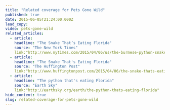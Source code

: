 ```yaml
---
title: "Related coverage for Pets Gone Wild"
published: true
date: 2015-06-05T21:24:00.000Z
lead_copy:
video: pets-gone-wild
related_articles:
  - article:
    headline: "The Snake That’s Eating Florida"
    source: "The New York Times"
    link:"http://www.nytimes.com/2015/04/06/us/the-burmese-python-snake-thats-eating-florida.html"
  - article:
    headline: "The Snake That's Eating Florida"
    source: "The Huffington Post"
    link:"http://www.huffingtonpost.com/2015/04/06/the-snake-thats-eating-fl_n_7010062.html?utm_hp_ref=green&ir=Green"
  - article:
    headline: "The python that's eating Florida"
    source: "Earth Sky"
    link:"http://earthsky.org/earth/the-python-thats-eating-florida"
hide_content: true
slug: related-coverage-for-pets-gone-wild
---
```



